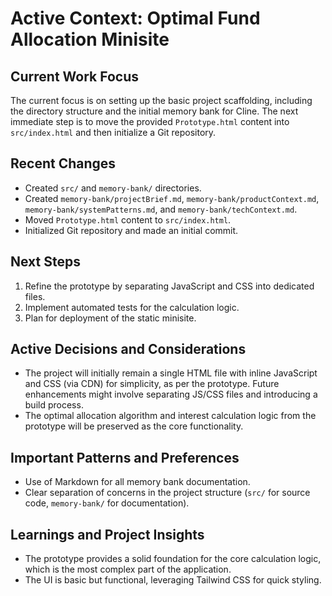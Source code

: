 # Active Context: Optimal Fund Allocation Minisite

## Current Work Focus
The current focus is on setting up the basic project scaffolding, including the directory structure and the initial memory bank for Cline. The next immediate step is to move the provided `Prototype.html` content into `src/index.html` and then initialize a Git repository.

## Recent Changes
- Created `src/` and `memory-bank/` directories.
- Created `memory-bank/projectBrief.md`, `memory-bank/productContext.md`, `memory-bank/systemPatterns.md`, and `memory-bank/techContext.md`.
- Moved `Prototype.html` content to `src/index.html`.
- Initialized Git repository and made an initial commit.

## Next Steps
1. Refine the prototype by separating JavaScript and CSS into dedicated files.
2. Implement automated tests for the calculation logic.
3. Plan for deployment of the static minisite.

## Active Decisions and Considerations
- The project will initially remain a single HTML file with inline JavaScript and CSS (via CDN) for simplicity, as per the prototype. Future enhancements might involve separating JS/CSS files and introducing a build process.
- The optimal allocation algorithm and interest calculation logic from the prototype will be preserved as the core functionality.

## Important Patterns and Preferences
- Use of Markdown for all memory bank documentation.
- Clear separation of concerns in the project structure (`src/` for source code, `memory-bank/` for documentation).

## Learnings and Project Insights
- The prototype provides a solid foundation for the core calculation logic, which is the most complex part of the application.
- The UI is basic but functional, leveraging Tailwind CSS for quick styling.
